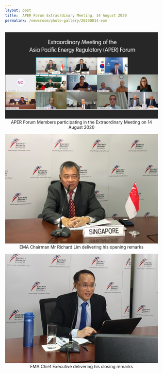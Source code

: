 ```yaml
---
layout: post
title:  APER Forum Extraordinary Meeting, 14 August 2020
permalink: /newsroom/photo-gallery/20200814-eom
---
```

<center>

![APER Forum Members participating in the Extraordinary Meeting on 14 August 2020](/images/200814-aper-eom.jpg "APER2020 Extraordinary Meeting")
APER Forum Members participating in the Extraordinary Meeting on 14 August 2020

![EMA Chairman Mr Richard Lim delivering his opening remarks](/images/200814-ema-chairman-opening.jpg "EMA Chairman Opening Remarks")
EMA Chairman Mr Richard Lim delivering his opening remarks

![EMA CE Mr Ngiam Shih Chun delivering his closing remarks](/images/200814-ema-ce-closing.jpg "EMA CE Closing Remarks")
EMA Chief Executive delivering his closing remarks
</center>
